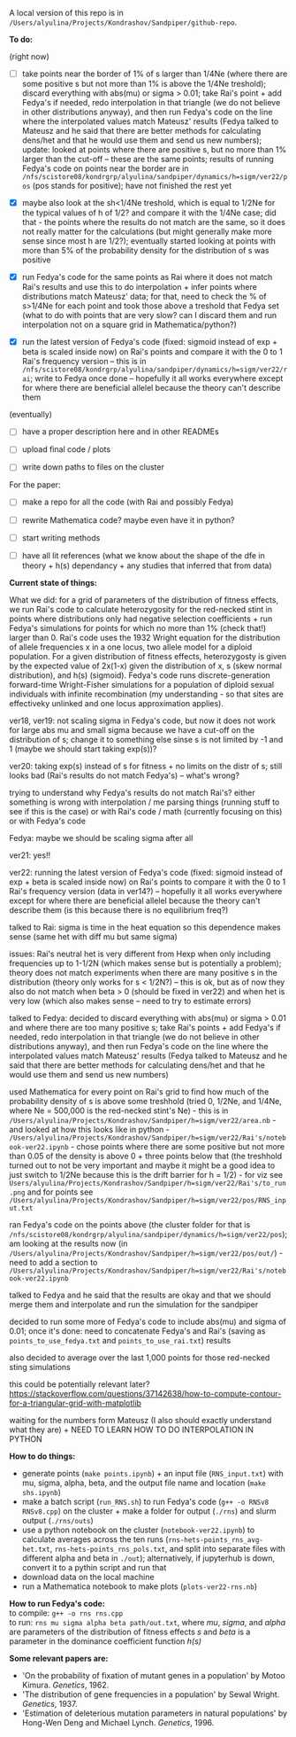 A local version of this repo is in `/Users/alyulina/Projects/Kondrashov/Sandpiper/github-repo`.

**To do:**

(right now)
- [ ] take points near the border of 1% of s larger than 1/4Ne (where there are some positive s but not more than 1% is above the 1/4Ne treshold); discard everything with abs(mu) or sigma > 0.01; take Rai's point + add Fedya's if needed, redo interpolation in that triangle (we do not believe in other distributions anyway), and then run Fedya's code on the line where the interpolated values match Mateusz' results (Fedya talked to Mateusz and he said that there are better methods for calculating dens/het and that he would use them and send us new numbers); update: looked at points where there are positive s, but no more than 1% larger than the cut-off – these are the same points; results of running Fedya's code on points near the border are in `/nfs/scistore08/kondrgrp/alyulina/sandpiper/dynamics/h=sigm/ver22/pos` (pos stands for positive); have not finished the rest yet
- [x] maybe also look at the sh<1/4Ne treshold, which is equal to 1/2Ne for the typical values of h of 1/2? and compare it with the 1/4Ne case; did that - the points where the results do not match are the same, so it does not really matter for the calculations (but might generally make more sense since most h are 1/2?); eventually started looking at points with more than 5% of the probability density for the distribution of s was positive
- [x] run Fedya's code for the same points as Rai where it does not match Rai's results and use this to do interpolation + infer points where distributions match Mateusz' data; for that, need to check the % of s>1/4Ne for each point and took those above a treshold that Fedya set (what to do with points that are very slow? can I discard them and run interpolation not on a square grid in Mathematica/python?)
- [x] run the latest version of Fedya's code (fixed: sigmoid instead of exp + beta is scaled inside now) on Rai's points and compare it with the 0 to 1 Rai's frequency version – this is in `/nfs/scistore08/kondrgrp/alyulina/sandpiper/dynamics/h=sigm/ver22/rai`; write to Fedya once done – hopefully it all works everywhere except for where there are beneficial allelel because the theory can't describe them


(eventually)
- [ ] have a proper description here and in other READMEs
- [ ] upload final code / plots
- [ ] write down paths to files on the cluster


For the paper:
- [ ] make a repo for all the code (with Rai and possibly Fedya)
- [ ] rewrite Mathematica code? maybe even have it in python?
- [ ] start writing methods 
- [ ] have all lit references (what we know about the shape of the dfe in theory + h(s) dependancy + any studies that inferred that from data)


**Current state of things:**

What we did: for a grid of parameters of the distribution of fitness effects, we run Rai's code to calculate heterozygosity for the red-necked stint in points where distributions only had negative selection coefficients + run Fedya's simulations for points for which no more than 1% (check that!) larger than 0. Rai's code uses the 1932 Wright equation for the distribution of allele frequencies x in a one locus, two allele model for a diploid population. For a given distribution of fitness effects, heterozygosty is given by the expected value of 2x(1-x) given the distribution of x, s (skew normal distribution), and h(s) (sigmoid). Fedya's code runs discrete-generation forward-time Wright-Fisher simulations for a population of diploid sexual individuals with infinite recombination (my understanding - so that sites are effectiveky unlinked and one locus approximation applies).

ver18, ver19: not scaling sigma in Fedya's code, but now it does not work for large abs mu and small sigma because we have a cut-off on the distribution of s; change it to something else sinse s is not limited by -1 and 1 (maybe we should start taking exp(s))?

ver20: taking exp(s) instead of s for fitness + no limits on the distr of s; still looks bad (Rai's results do not match Fedya's) – what's wrong?

trying to understand why Fedya's results do not match Rai's? either something is wrong with interpolation / me parsing things (running stuff to see if this is the case) or with Rai's code / math (currently focusing on this) or with Fedya's code 

Fedya: maybe we should be scaling sigma after all

ver21: yes!!

ver22: running the latest version of Fedya's code (fixed: sigmoid instead of exp + beta is scaled inside now) on Rai's points to compare it with the 0 to 1 Rai's frequency version (data in ver14?) – hopefully it all works everywhere except for where there are beneficial allelel because the theory can't describe them (is this because there is no equilibrium freq?)

talked to Rai: sigma is time in the heat equation so this dependence makes sense (same het with diff mu but same sigma)

issues: Rai's neutral het is very different from Hexp when only including frequencies up to 1-1/2N (which makes sense but is potentially a problem);
theory does not match experiments when there are many positive s in the distribution (theory only works for s < 1/2N?) – this is ok, but as of now they also do not match when beta > 0 (should be fixed in ver22) and when het is very low (which also makes sense – need to try to estimate errors)

talked to Fedya: decided to discard everything with abs(mu) or sigma > 0.01 and where there are too many positive s; take Rai's points + add Fedya's if needed, redo interpolation in that triangle (we do not believe in other distributions anyway), and then run Fedya's code on the line where the interpolated values match Mateusz' results (Fedya talked to Mateusz and he said that there are better methods for calculating dens/het and that he would use them and send us new numbers)

used Mathematica for every point on Rai's grid to find how much of the probability density of s is above some treshhold (tried 0, 1/2Ne, and 1/4Ne, where Ne = 500,000 is the red-necked stint's Ne) - this is in `/Users/alyulina/Projects/Kondrashov/Sandpiper/h=sigm/ver22/area.nb` - and looked at how this looks like in python - `/Users/alyulina/Projects/Kondrashov/Sandpiper/h=sigm/ver22/Rai's/notebook-ver22.ipynb` - chose points where there are some positive but not more than 0.05 of the density is above 0 + three points below that (the treshhold turned out to not be very important and maybe it might be a good idea to just switch to 1/2Ne because this is the drift barrier for h = 1/2) - for viz see `Users/alyulina/Projects/Kondrashov/Sandpiper/h=sigm/ver22/Rai's/to_run.png` and for points see `/Users/alyulina/Projects/Kondrashov/Sandpiper/h=sigm/ver22/pos/RNS_input.txt`

ran Fedya's code on the points above (the cluster folder for that is `/nfs/scistore08/kondrgrp/alyulina/sandpiper/dynamics/h=sigm/ver22/pos`); am looking at the results now (in `/Users/alyulina/Projects/Kondrashov/Sandpiper/h=sigm/ver22/pos/out/`) - need to add a section to `/Users/alyulina/Projects/Kondrashov/Sandpiper/h=sigm/ver22/Rai's/notebook-ver22.ipynb`

talked to Fedya and he said that the results are okay and that we should merge them and interpolate and run the simulation for the sandpiper

decided to run some more of Fedya's code to include abs(mu) and sigma of 0.01; once it's done: need to concatenate Fedya's and Rai's (saving as `points_to_use_fedya.txt` and `points_to_use_rai.txt`) results 

also decided to average over the last 1,000 points for those red-necked sting simulations

this could be potentially relevant later? https://stackoverflow.com/questions/37142638/how-to-compute-contour-for-a-triangular-grid-with-matplotlib

waiting for the numbers form Mateusz (I also should exactly understand what they are) + NEED TO LEARN HOW TO DO INTERPOLATION IN PYTHON


**How to do things:**
- generate points (`make points.ipynb`) + an input file (`RNS_input.txt`) with mu, sigma, alpha, beta, and the output file name and location (`make shs.ipynb`)
- make a batch script (`run_RNS.sh`) to run Fedya's code (`g++ -o RNSv8 RNSv8.cpp`) on the cluster + make a folder for output (`./rns`) and slurm output (`./rns/outs`)
- use a python notebook on the cluster (`notebook-ver22.ipynb`) to calculate averages across the ten runs (`rns-hets-points_rns_avg-het.txt`, `rns-hets-points_rns_pols.txt`, and split into separate files with different alpha and beta in `./out`); alternatively, if jupyterhub is down, convert it to a pythin script and run that 
- download data on the local machine
- run a Mathematica notebook to make plots (`plots-ver22-rns.nb`)


**How to run Fedya's code:**  
to compile: `g++ -o rns rns.cpp`  
to run: `rns mu sigma alpha beta path/out.txt`, where *mu*, *sigma*, and *alpha* are parameters of the distribution of fitness effects *s* and *beta* is a parameter in the dominance coefficient function *h(s)*  


**Some relevant papers are:**  
* 'On the probability of fixation of mutant genes in a population' by Motoo Kimura. *Genetics*, 1962.
* 'The distribution of gene frequencies in a population' by Sewal Wright. *Genetics*, 1937.
* 'Estimation of deleterious mutation parameters in natural populations' by Hong-Wen Deng and Michael Lynch. *Genetics*, 1996.
